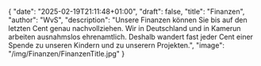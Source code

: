 {
    "date": "2025-02-19T21:11:48+01:00",
    "draft": false,
    "title": "Finanzen",
    "author": "WvS",
    "description": "Unsere Finanzen können Sie bis auf den letzten Cent genau nachvollziehen. Wir in Deutschland und in Kamerun arbeiten ausnahmslos ehrenamtlich. Deshalb wandert fast jeder Cent einer Spende zu unseren Kindern und zu unserern Projekten.",
    "image": "/img/Finanzen/FinanzenTitle.jpg"
}
